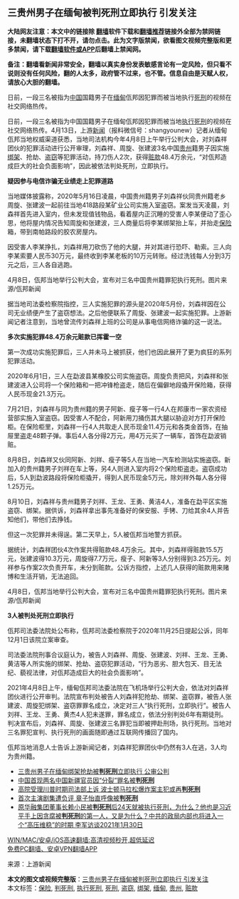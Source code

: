  <h2>三贵州男子在缅甸被判死刑立即执行 引发关注</h2> <p class="notice"><b>大陆网友注意：本文中的链接除 <a href="https://github.com/bannedbook/fanqiang" >翻墙</a>软件下载和<a href="https://github.com/killgcd/justmysocks/blob/master/README.md">翻墙推荐</a>链接外全部为禁网链接，未翻墙状态下打不开，请勿点击。此为文字版禁闻，欲看图文视频完整版和更多禁闻，请下载<a href="https://github.com/bannedbook/fanqiang">翻墙软件或APP</a>后翻墙上禁闻网。</p><p>备注：翻墙看新闻非常安全，翻墙以真实身份发表敏感言论有一定风险，但只看不说则没有任何风险，翻的人太多，政府管不过来，也不管。信息自由是天赋人权，请放心大胆的翻墙。</b></p>  <div class="entry"> <p id="summary">日前，一段三名被指为<span class='wp_keywordlink_affiliate'><a href="https://www.bannedbook.org/" title="中国" target="_blank">中国</a></span>国籍男子在<a href="https://www.bannedbook.org/bnews/tag/%e7%bc%85%e7%94%b8/" class="st_tag internal_tag" rel="tag" title="标签 缅甸 下的日志">缅甸</a>佤邦因犯罪而被当地执行<a href="https://www.bannedbook.org/bnews/tag/%E6%AD%BB%E5%88%91/" class="st_tag internal_tag" rel="tag" title="标签 死刑 下的日志">死刑</a>的视频在社交网络热传。</p> <p>日前，一段三名被指为中国国籍男子在缅甸佤邦因犯罪而被当地<a href="https://www.bannedbook.org/bnews/tag/%E6%89%A7%E8%A1%8C%E6%AD%BB%E5%88%91/" class="st_tag internal_tag" rel="tag" title="标签 执行死刑 下的日志">执行死刑</a>的视频在社交网络热传。4月13日，上游<span class='wp_keywordlink_affiliate'><a href="https://www.bannedbook.org/" title="新闻">新闻</a></span>（报料微信号：shangyounew）记者从缅甸佤邦当地权威渠道获悉，当地司法机构今年4月8日上午举行公判大会，对刘森祥团伙的犯罪活动进行公开审理，刘森祥、周旋、张建波3名中国<a href="https://www.bannedbook.org/bnews/tag/%e8%b4%b5%e5%b7%9e/" class="st_tag internal_tag" rel="tag" title="标签 贵州 下的日志">贵州</a>籍男子因实施<a href="https://www.bannedbook.org/bnews/tag/%e7%bb%91%e6%9e%b6/" class="st_tag internal_tag" rel="tag" title="标签 绑架 下的日志">绑架</a>、抢劫、<a href="https://www.bannedbook.org/bnews/tag/%E7%9B%97%E7%AA%83/" class="st_tag internal_tag" rel="tag" title="标签 盗窃 下的日志">盗窃</a>等犯罪活动，持刀伤人2次，获得<a href="https://www.bannedbook.org/bnews/tag/%E8%B5%83%E6%AC%BE/" class="st_tag internal_tag" rel="tag" title="标签 赃款 下的日志">赃款</a>48.4万余元，“对佤邦造成巨大的社会负面影响”，因此被依法判处死刑，立即执行。</p> <p><strong>疑因参与电信诈骗无业绩走上犯罪道路</strong></p> <p>当地媒体披露称，2020年5月16日凌晨，中国贵州籍男子刘森祥伙同贵州籍老乡周旋、张建波一起前往当地418路段某矿业公司实施入室盗窃。案发当天凌晨，刘森祥首先进入室内，但未发现值钱物品，看着屋内正沉睡的受害人李某便动了歪心思，他将屋内情况告知周旋和张建波，三人商量后将李某绑架抬上车，并抬走<a href="https://www.bannedbook.org/bnews/tag/%E4%BF%9D%E9%99%A9/" class="st_tag internal_tag" rel="tag" title="标签 保险 下的日志">保险</a>箱，带到南帕路段的胶农房屋内。</p> <p>因受害人李某挣扎，刘森祥用刀砍伤了他的大腿，并对其进行恐吓、勒索。三人向李某索要人民币30万元，最终收到李某老板的10万元转账。经过洗钱每人分到3万元之后，三人各自逃跑。</p>  <p>4月8日，佤邦当地举行公判大会，宣布对三名中国贵州籍罪犯执行死刑。图片来源/佤邦新闻</p> <p>据当地司法委检察院指控，三人实施犯罪的源头是2020年5月份，刘森祥因在公司无业绩便产生了盗窃想法。之后他便联系了周旋、张建波一起实施犯罪。上游新闻记者注意到，当地曾流传刘森祥上班的公司是从事电信网络诈骗的这一说法。</p> <p><strong>多次实施犯罪48.4万余元赃款已挥霍一空</strong></p> <p>第一次成功实施犯罪后，三人并未马上被抓获，他们也因此展开了更为疯狂的系列犯罪活动。</p> <p>2020年6月1日，三人在勐波县某橡胶公司实施盗窃。周旋负责把风，刘森祥和张建波进入公司将一个保险箱和一把冲锋枪盗走，随后在偏僻地段撬开保险箱，获得人民币现金21.3万元。</p>  <p>7月21日，刘森祥与同为贵州籍的男子阿新、瘦子等一行4人在邦康市一家农资经营部实施入室盗窃。因受害人不配合，阿新用刀捅伤其大腿以胁迫对方打开保险柜。在保险柜里，刘森祥一行4人共取走人民币现金11.4万元和各类金首饰，在抽屉里盗走48颗子弹。事后4人各分得2万元，用4万元买了一辆车，首饰在勐波销赃。</p> <p>8月8日，刘森祥又伙同阿新、刘祥、瘦子等5人在当地一汽车检测站实施盗窃。新加入的贵州籍男子刘祥在车上等，另4人则进入室内将2个保险柜盗走。盗窃成功后，5人到勐波路段将保险柜撬开，得到人民币现金5万元，除刘祥外每人各分得1.25万元。</p> <p>8月10日，刘森祥与贵州籍男子刘祥、王龙、王勇、黄洁4人，准备在勐平区实施盗窃、绑架。据供诉，刘森祥拿出事先准备好的保安服、手铐、刀给其余4人并告知他们，带他们去挣钱。</p> <p>但这一次犯罪并未得逞。第二天早上，5人被佤邦当地警方抓获。</p> <p>据统计，刘森祥团伙4次作案共得赃款48.4万余元。其中，刘森祥得赃款15.5万元，张建波得10.3万元，周旋得7.7万元，瘦子、阿新等3人分别得到3.25万元。刘祥参与作案2次负责开车，未分到赃款。公诉方指控，上述几人获得的赃款用来赌博和生活开销，无法追回。</p>  <p>4月8日，佤邦当地举行公判大会，宣布对三名中国贵州籍罪犯执行死刑。图片来源/佤邦新闻</p> <p><strong>3人被判处死刑立即执行</strong></p> <p>佤邦司法委法院处公布称，佤邦司法委检察院于2020年11月25日提起公诉，同年12月1日该院立案审查。</p> <p>司法委法院刑事合议庭认为，被告人刘森祥、周旋、张建波、刘祥、王龙、王勇、黄洁等人所实施的绑架、抢劫、盗窃犯罪活动，“行为恶劣、胆大包天、目无法纪、藐视法律，对佤邦造成巨大的社会负面影响”。</p> <p>2021年4月8日上午，缅甸佤邦司法委法院在飞机场举行公判大会，依法对刘森祥团伙进行公开审判。法院宣布判处被告人刘森祥犯抢劫、绑架、盗窃罪，被告人张建波、周旋犯绑架、盗窃罪罪名成立，决定对三人“执行死刑，立即执行”。被告人刘祥、王龙、王勇、黄杰4人犯未遂罪，罪名成立，依法分别判处6年有期徒刑。判决宣布后，刘森祥、周旋、张建波三名罪犯当即被押赴刑场，执行死刑。当地对三名罪犯宣判、执行死刑的画面随即通过互联网传播回了国内。</p>  <p>佤邦当地消息人士告诉上游新闻记者，刘森祥犯罪团伙中仍然有3人在逃，3人均为贵州籍。</p> <ul class='op-related-articles' title='相关阅读'> <li><a href='https://www.bannedbook.org/bnews/baitai/20210414/1525942.html' target='_blank'>三贵州男子在缅甸绑架抢劫被<b>判死刑</b>立即执行 公审公判</a></li> <li><a href='https://www.bannedbook.org/bnews/baitai/20210408/1521978.html' target='_blank'>中国首现两名中国新疆官员因“分裂”罪名被<b>判死刑</b></a></li> <li><a href='https://www.bannedbook.org/bnews/cnnews/20210324/1511440.html' target='_blank'>高院受理川普时期司法部上诉 波士顿马拉松爆炸案主犯或再<b>判死刑</b></a></li> <li><a href='https://www.bannedbook.org/bnews/yule/20210310/1502045.html' target='_blank'>首次主演剧集遭负评 章子怡直呼像被<b>判死刑</b></a></li> <li><a href='https://www.bannedbook.org/bnews/bannedvideo/20210131/1478283.html' target='_blank'>原华融集团董事长赖小民被<b>判死刑</b>后24天就被执行死刑，为什么？他也是习近平手上因贪腐被<b>判死刑</b>的第一人，又是为什么？中共的政局内部也将进入一个“高压维稳”的时期 李军访谈2021年1月30日</a></li> </ul> <p class="texttj"> <a href="https://github.com/bannedbook/fanqiang/wiki/V2ray%E6%9C%BA%E5%9C%BA" target="_blank">WIN/MAC/安卓/iOS高速翻墙:高清视频秒开,超低延迟</a><br/> <a href="https://github.com/bannedbook/fanqiang/wiki/%E7%A6%81%E9%97%BB%E7%BD%91%E5%AE%89%E5%8D%93%E7%BF%BB%E5%A2%99%E6%96%B0%E9%97%BBAPP" target="_blank">免费PC翻墙、安卓VPN翻墙APP</a></p><p> 来源：上游新闻 </p><a name='sharetosocial'></a>       <div><b>本文的图文或视频完整版</b>：<a href='https://www.bannedbook.org/bnews/worldnews/20210414/1526257.html'>三贵州男子在缅甸被判死刑立即执行 引发关注</a></div>  </div><!--END ENTRY--> <div class="postfooter"> <div>本文标签：<a href="https://www.bannedbook.org/bnews/tag/%E4%BF%9D%E9%99%A9/" rel="tag">保险</a>, <a href="https://www.bannedbook.org/bnews/tag/%E5%88%A4%E6%AD%BB%E5%88%91/" rel="tag">判死刑</a>, <a href="https://www.bannedbook.org/bnews/tag/%E6%89%A7%E8%A1%8C%E6%AD%BB%E5%88%91/" rel="tag">执行死刑</a>, <a href="https://www.bannedbook.org/bnews/tag/%E6%AD%BB%E5%88%91/" rel="tag">死刑</a>, <a href="https://www.bannedbook.org/bnews/tag/%E7%9B%97%E7%AA%83/" rel="tag">盗窃</a>, <a href="https://www.bannedbook.org/bnews/tag/%e7%bb%91%e6%9e%b6/" rel="tag">绑架</a>, <a href="https://www.bannedbook.org/bnews/tag/%e7%bc%85%e7%94%b8/" rel="tag">缅甸</a>, <a href="https://www.bannedbook.org/bnews/tag/%e8%b4%b5%e5%b7%9e/" rel="tag">贵州</a>, <a href="https://www.bannedbook.org/bnews/tag/%E8%B5%83%E6%AC%BE/" rel="tag">赃款</a></div>  </div><!--END POSTFOOTER--> 